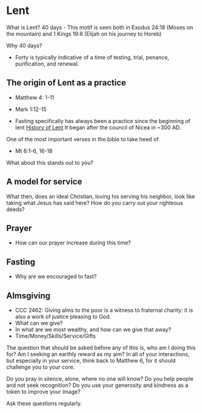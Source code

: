 # Lent
What is Lent?
40 days - This motif is seen both in Exodus 24:18 (Moses on the mountain) and 1 Kings 19:8 (Elijah on his journey to Horeb)

Why 40 days?
- Forty is typically indicative of a time of testing, trial, penance, purification, and renewal.

## The origin of Lent as a practice
- Matthew 4: 1-11
- Mark 1:12-15

- Fasting specifically has always been a practice since the beginning of lent
[History of Lent](https://www.christianitytoday.com/history/2008/august/beginning-of-lent.html)
It began after the council of Nicea in ~300 AD.

One of the most important verses in the bible to take heed of
- Mt 6:1-6, 16-18

What about this stands out to you?

## A model for service
What then, does an ideal Christian, loving his serving his neighbor, look like taking what Jesus has said here?
How do you carry out your righteous deeds?

## Prayer
- How can our prayer increase during this time?
## Fasting
- Why are we encouraged to fast?
## Almsgiving
- CCC 2462: Giving alms to the poor is a witness to fraternal charity: it is also a work of justice pleasing to God.
- What can we give?
- In what are we most wealthy, and how can we give that away?
- Time/Money/Skills/Service/Gifts

The question that should be asked before any of this is, who am I doing this for? Am I seeking an earthly reward as my aim?
In all of your interactions, but especially in your service, think back to Matthew 6, for it should challenge you to your core.

Do you pray in silence, alone, where no one will know?
Do you help people and not seek recognition?
Do you use your generosity and kindness as a token to improve your image?

Ask these questions regularly.
